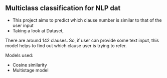 ## Multiclass classification for NLP dat

- This project aims to predict which clause number is similar to that of the user input
- Taking a look at Dataset,

There are around 142 clauses.
So, if user can provide some text input, this model helps to find out which clause user is trying to refer.

Models used:
- Cosine similarity
- Multistage model
